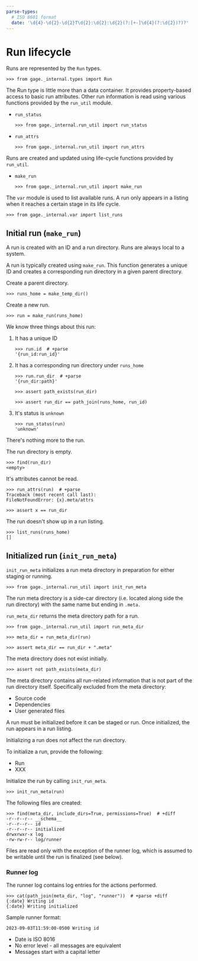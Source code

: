 ```yaml
---
parse-types:
  # ISO 8601 format
  date: '\d{4}-\d{2}-\d{2}T\d{2}:\d{2}:\d{2}(?:[+-]\d{4}(?:\d{2})?)?'
---
```


# Run lifecycle

Runs are represented by the `Run` types.

    >>> from gage._internal.types import Run

The Run type is little more than a data container. It provides
property-based access to basic run attributes. Other run information is
read using various functions provided by the `run_util` module.

- `run_status`

      >>> from gage._internal.run_util import run_status

- `run_attrs`

      >>> from gage._internal.run_util import run_attrs

Runs are created and updated using life-cycle functions provided by
`run_util`.

- `make_run`

      >>> from gage._internal.run_util import make_run

The `var` module is used to list available runs. A run only appears in a
listing when it reaches a certain stage in its life cycle.

    >>> from gage._internal.var import list_runs

## Initial run (`make_run`)

A run is created with an ID and a run directory. Runs are always local
to a system.

A run is typically created using `make_run`. This function generates a
unique ID and creates a corresponding run directory in a given parent
directory.

Create a parent directory.

    >>> runs_home = make_temp_dir()

Create a new run.

    >>> run = make_run(runs_home)

We know three things about this run:

1. It has a unique ID

       >>> run.id  # +parse
       '{run_id:run_id}'

2. It has a corresponding run directory under `runs_home`

       >>> run.run_dir  # +parse
       '{run_dir:path}'

       >>> assert path_exists(run_dir)

       >>> assert run_dir == path_join(runs_home, run_id)

3. It's status is `unknown`

       >>> run_status(run)
       'unknown'

There's nothing more to the run.

The run directory is empty.

    >>> find(run_dir)
    <empty>

It's attributes cannot be read.

    >>> run_attrs(run)  # +parse
    Traceback (most recent call last):
    FileNotFoundError: {x}.meta/attrs

    >>> assert x == run_dir

The run doesn't show up in a run listing.

    >>> list_runs(runs_home)
    []

## Initialized run (`init_run_meta`)

`init_run_meta` initializes a run meta directory in preparation for
either staging or running.

    >>> from gage._internal.run_util import init_run_meta

The run meta directory is a side-car directory (i.e. located along side
the run directory) with the same name but ending in `.meta.`

`run_meta_dir` returns the meta directory path for a run.

    >>> from gage._internal.run_util import run_meta_dir

    >>> meta_dir = run_meta_dir(run)

    >>> assert meta_dir == run_dir + ".meta"

The meta directory does not exist initially.

    >>> assert not path_exists(meta_dir)

The meta directory contains all run-related information that is not part
of the run directory itself. Specifically excluded from the meta
directory:

- Source code
- Dependencies
- User generated files

A run must be initialized before it can be staged or run. Once
initialized, the run appears in a run listing.

Initializing a run does not affect the run directory.

To initialize a run, provide the following:

- Run
- XXX

Initialize the run by calling `init_run_meta`.

    >>> init_run_meta(run)

The following files are created:

    >>> find(meta_dir, include_dirs=True, permissions=True)  # +diff
    -r--r--r-- __schema__
    -r--r--r-- id
    -r--r--r-- initialized
    drwxrwxr-x log
    -rw-rw-r-- log/runner

Files are read only with the exception of the runner log, which is
assumed to be writable until the run is finalized (see below).

### Runner log

The runner log contains log entries for the actions performed.

    >>> cat(path_join(meta_dir, "log", "runner"))  # +parse +diff
    {:date} Writing id
    {:date} Writing initialized

Sample runner format:

    2023-09-03T11:59:00-0500 Writing id

- Date is ISO 8016
- No error level - all messages are equivalent
- Messages start with a capital letter

